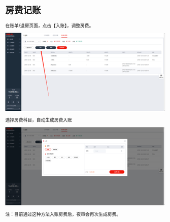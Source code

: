 # 房费记账

在账单/退房页面，点击【入账】，调整房费。

![&#x70B9;&#x51FB;&#x5165;&#x8D26;&#x8FDB;&#x884C;&#x623F;&#x8D39;&#x8C03;&#x6574;](../../../.gitbook/assets/image%20%287%29.png)

选择房费科目，自动生成房费入账  


![&#x70B9;&#x51FB;&#x623F;&#x8D39;&#xFF0C;&#x81EA;&#x52A8;&#x6839;&#x636E;&#x8BA2;&#x5355;&#x623F;&#x8D39;&#x751F;&#x6210;&#x623F;&#x8D39;&#x5165;&#x8D26;](../../../.gitbook/assets/image%20%28361%29.png)

注：目前通过这种方法入账房费后，夜审会再次生成房费。

  


